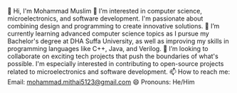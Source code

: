 👋 Hi, I'm Mohammad Muslim
👀 I’m interested in computer science, microelectronics, and software development. I'm passionate about combining design and programming to create innovative solutions.
🌱 I’m currently learning advanced computer science topics as I pursue my Bachelor's degree at DHA Suffa University, as well as improving my skills in programming languages like C++, Java, and Verilog.
💞️ I’m looking to collaborate on exciting tech projects that push the boundaries of what's possible. I'm especially interested in contributing to open-source projects related to microelectronics and software development.
📫 How to reach me:
Email: mohammad.mithai5123@gmail.com
😄 Pronouns: He/Him

